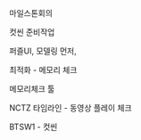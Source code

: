 마일스톤회의

컷씬 준비작업 



퍼즐UI, 모델링 먼저, 




최적화 - 메모리 체크 

메모리체크 툴


NCTZ
타임라인 - 동영상 플레이 체크 




BTSW1 - 컷씬 

